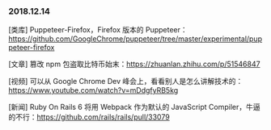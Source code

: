 ### 2018.12.14

[类库] Puppeteer-Firefox，Firefox 版本的 Puppeteer：<https://github.com/GoogleChrome/puppeteer/tree/master/experimental/puppeteer-firefox>

[文章] 篡改 npm 包盗取比特币始末：<https://zhuanlan.zhihu.com/p/51546847>

[视频] 可以从 Google Chrome Dev 峰会上，看看别人是怎么讲解技术的：<https://www.youtube.com/watch?v=mDdgfyRB5kg>

[新闻] Ruby On Rails 6 将用 Webpack 作为默认的 JavaScript Compiler，牛逼的不行：<https://github.com/rails/rails/pull/33079>
